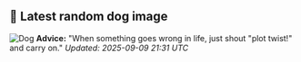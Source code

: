 ## 🐶 Latest random dog image
![Dog](https://images.dog.ceo/breeds/australian-kelpie/IMG_2599.jpg)
**Advice:** "When something goes wrong in life, just shout "plot twist!" and carry on."
*Updated: 2025-09-09 21:31 UTC*
